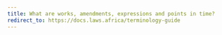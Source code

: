 ```yaml
---
title: What are works, amendments, expressions and points in time?
redirect_to: https://docs.laws.africa/terminology-guide
---
```


